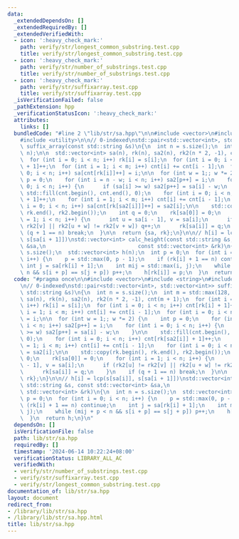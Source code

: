 ```yaml
---
data:
  _extendedDependsOn: []
  _extendedRequiredBy: []
  _extendedVerifiedWith:
  - icon: ':heavy_check_mark:'
    path: verify/str/longest_common_substring.test.cpp
    title: verify/str/longest_common_substring.test.cpp
  - icon: ':heavy_check_mark:'
    path: verify/str/number_of_substrings.test.cpp
    title: verify/str/number_of_substrings.test.cpp
  - icon: ':heavy_check_mark:'
    path: verify/str/suffixarray.test.cpp
    title: verify/str/suffixarray.test.cpp
  _isVerificationFailed: false
  _pathExtension: hpp
  _verificationStatusIcon: ':heavy_check_mark:'
  attributes:
    links: []
  bundledCode: "#line 2 \"lib/str/sa.hpp\"\n\n#include <vector>\n#include <string>\n\
    #include <utility>\n\n// 0-indexed\nstd::pair<std::vector<int>, std::vector<int>>\
    \ suffix_array(const std::string &s)\n{\n  int n = s.size();\n  int m = std::max(128,\
    \ n);\n\n  std::vector<int> sa(n), rk(n), sa2(n), rk2(n * 2, -1), cnt(m + 1);\n\
    \  for (int i = 0; i < n; i++) rk[i] = s[i];\n  for (int i = 0; i < n; i++) cnt[rk[i]\
    \ + 1]++;\n  for (int i = 1; i < m; i++) cnt[i] += cnt[i - 1];\n  for (int i =\
    \ 0; i < n; i++) sa[cnt[rk[i]]++] = i;\n\n  for (int w = 1;; w *= 2) {\n    int\
    \ p = 0;\n    for (int i = n - w; i < n; i++) sa2[p++] = i;\n    for (int i =\
    \ 0; i < n; i++) {\n      if (sa[i] >= w) sa2[p++] = sa[i] - w;\n    }\n\n   \
    \ std::fill(cnt.begin(), cnt.end(), 0);\n    for (int i = 0; i < n; i++) cnt[rk[sa2[i]]\
    \ + 1]++;\n    for (int i = 1; i < m; i++) cnt[i] += cnt[i - 1];\n    for (int\
    \ i = 0; i < n; i++) sa[cnt[rk[sa2[i]]]++] = sa2[i];\n\n    std::copy(rk.begin(),\
    \ rk.end(), rk2.begin());\n    int q = 0;\n    rk[sa[0]] = 0;\n    for (int i\
    \ = 1; i < n; i++) {\n      int u = sa[i - 1], v = sa[i];\n      if (rk2[u] !=\
    \ rk2[v] || rk2[u + w] != rk2[v + w]) q++;\n      rk[sa[i]] = q;\n    }\n    if\
    \ (q + 1 == n) break;\n  }\n\n  return {sa, rk};\n}\n\n// h[i] = lcp(s[sa[i]],\
    \ s[sa[i + 1]])\nstd::vector<int> calc_height(const std::string &s, const std::vector<int>\
    \ &sa,\n                             const std::vector<int> &rk)\n{\n  int n =\
    \ s.size();\n  std::vector<int> h(n);\n  int p = 0;\n  for (int i = 0; i < n;\
    \ i++) {\n    p = std::max(0, p - 1);\n    if (rk[i] + 1 == n) continue;\n   \
    \ int j = sa[rk[i] + 1];\n    int mij = std::max(i, j);\n    while (mij + p <\
    \ n && s[i + p] == s[j + p]) p++;\n    h[rk[i]] = p;\n  }\n  return h;\n}\n"
  code: "#pragma once\n\n#include <vector>\n#include <string>\n#include <utility>\n\
    \n// 0-indexed\nstd::pair<std::vector<int>, std::vector<int>> suffix_array(const\
    \ std::string &s)\n{\n  int n = s.size();\n  int m = std::max(128, n);\n\n  std::vector<int>\
    \ sa(n), rk(n), sa2(n), rk2(n * 2, -1), cnt(m + 1);\n  for (int i = 0; i < n;\
    \ i++) rk[i] = s[i];\n  for (int i = 0; i < n; i++) cnt[rk[i] + 1]++;\n  for (int\
    \ i = 1; i < m; i++) cnt[i] += cnt[i - 1];\n  for (int i = 0; i < n; i++) sa[cnt[rk[i]]++]\
    \ = i;\n\n  for (int w = 1;; w *= 2) {\n    int p = 0;\n    for (int i = n - w;\
    \ i < n; i++) sa2[p++] = i;\n    for (int i = 0; i < n; i++) {\n      if (sa[i]\
    \ >= w) sa2[p++] = sa[i] - w;\n    }\n\n    std::fill(cnt.begin(), cnt.end(),\
    \ 0);\n    for (int i = 0; i < n; i++) cnt[rk[sa2[i]] + 1]++;\n    for (int i\
    \ = 1; i < m; i++) cnt[i] += cnt[i - 1];\n    for (int i = 0; i < n; i++) sa[cnt[rk[sa2[i]]]++]\
    \ = sa2[i];\n\n    std::copy(rk.begin(), rk.end(), rk2.begin());\n    int q =\
    \ 0;\n    rk[sa[0]] = 0;\n    for (int i = 1; i < n; i++) {\n      int u = sa[i\
    \ - 1], v = sa[i];\n      if (rk2[u] != rk2[v] || rk2[u + w] != rk2[v + w]) q++;\n\
    \      rk[sa[i]] = q;\n    }\n    if (q + 1 == n) break;\n  }\n\n  return {sa,\
    \ rk};\n}\n\n// h[i] = lcp(s[sa[i]], s[sa[i + 1]])\nstd::vector<int> calc_height(const\
    \ std::string &s, const std::vector<int> &sa,\n                             const\
    \ std::vector<int> &rk)\n{\n  int n = s.size();\n  std::vector<int> h(n);\n  int\
    \ p = 0;\n  for (int i = 0; i < n; i++) {\n    p = std::max(0, p - 1);\n    if\
    \ (rk[i] + 1 == n) continue;\n    int j = sa[rk[i] + 1];\n    int mij = std::max(i,\
    \ j);\n    while (mij + p < n && s[i + p] == s[j + p]) p++;\n    h[rk[i]] = p;\n\
    \  }\n  return h;\n}\n"
  dependsOn: []
  isVerificationFile: false
  path: lib/str/sa.hpp
  requiredBy: []
  timestamp: '2024-06-14 10:22:24+08:00'
  verificationStatus: LIBRARY_ALL_AC
  verifiedWith:
  - verify/str/number_of_substrings.test.cpp
  - verify/str/suffixarray.test.cpp
  - verify/str/longest_common_substring.test.cpp
documentation_of: lib/str/sa.hpp
layout: document
redirect_from:
- /library/lib/str/sa.hpp
- /library/lib/str/sa.hpp.html
title: lib/str/sa.hpp
---
```

